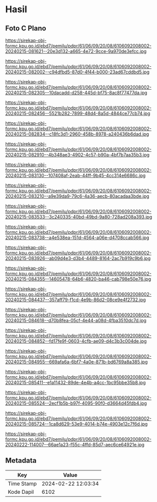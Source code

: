 # Hasil

## Foto C Plano

https://sirekap-obj-formc.kpu.go.id/ebd7/pemilu/pdpr/61/06/09/20/08/6106092008002-20240215-081621--20e3d132-a665-4e72-9cce-9a970de3efcc.jpg

https://sirekap-obj-formc.kpu.go.id/ebd7/pemilu/pdpr/61/06/09/20/08/6106092008002-20240215-082002--c94dfbd5-87d0-4f44-b000-23ad67cddbd5.jpg

https://sirekap-obj-formc.kpu.go.id/ebd7/pemilu/pdpr/61/06/09/20/08/6106092008002-20240215-082305--10dacadd-d258-445d-bf75-8ac8f77477da.jpg

https://sirekap-obj-formc.kpu.go.id/ebd7/pemilu/pdpr/61/06/09/20/08/6106092008002-20240215-082456--5521b282-7899-48d4-8a5d-4844ce77cb74.jpg

https://sirekap-obj-formc.kpu.go.id/ebd7/pemilu/pdpr/61/06/09/20/08/6106092008002-20240215-082834--c18fc3d1-2960-458b-8978-a240436b6dad.jpg

https://sirekap-obj-formc.kpu.go.id/ebd7/pemilu/pdpr/61/06/09/20/08/6106092008002-20240215-082910--4b348ae3-4902-4c57-b90a-4bf7b7aa35b3.jpg

https://sirekap-obj-formc.kpu.go.id/ebd7/pemilu/pdpr/61/06/09/20/08/6106092008002-20240215-083130--107408af-2eab-44ff-9b45-4cc314e6686c.jpg

https://sirekap-obj-formc.kpu.go.id/ebd7/pemilu/pdpr/61/06/09/20/08/6106092008002-20240215-083210--a9e39da9-79c6-4a36-aecb-80acadaa3bde.jpg

https://sirekap-obj-formc.kpu.go.id/ebd7/pemilu/pdpr/61/06/09/20/08/6106092008002-20240215-083533--3c240335-40bd-49bd-9a80-728ad208a393.jpg

https://sirekap-obj-formc.kpu.go.id/ebd7/pemilu/pdpr/61/06/09/20/08/6106092008002-20240215-083738--a4e538ea-151d-4564-a06e-d4708ccab566.jpg

https://sirekap-obj-formc.kpu.go.id/ebd7/pemilu/pdpr/61/06/09/20/08/6106092008002-20240215-083926--ab09d4e3-d3b4-4489-8164-2ac7b919c9b6.jpg

https://sirekap-obj-formc.kpu.go.id/ebd7/pemilu/pdpr/61/06/09/20/08/6106092008002-20240215-084355--14605478-64b6-4820-ba46-cab798e50e76.jpg

https://sirekap-obj-formc.kpu.go.id/ebd7/pemilu/pdpr/61/06/09/20/08/6106092008002-20240215-084437--357aff79-f1cd-4e9b-86d2-08ce9e4f2732.jpg

https://sirekap-obj-formc.kpu.go.id/ebd7/pemilu/pdpr/61/06/09/20/08/6106092008002-20240215-084618--d70b8fea-05cf-4e44-a08d-4fba3510dc7d.jpg

https://sirekap-obj-formc.kpu.go.id/ebd7/pemilu/pdpr/61/06/09/20/08/6106092008002-20240215-084852--fd17fe9f-0603-4cfb-ae09-d4c3b3c004de.jpg

https://sirekap-obj-formc.kpu.go.id/ebd7/pemilu/pdpr/61/06/09/20/08/6106092008002-20240215-084955--669afa6a-6bf7-4a0e-871b-bd6769a8a385.jpg

https://sirekap-obj-formc.kpu.go.id/ebd7/pemilu/pdpr/61/06/09/20/08/6106092008002-20240215-085411--e1a11432-89de-4e4b-a4cc-1bc95bbe35b8.jpg

https://sirekap-obj-formc.kpu.go.id/ebd7/pemilu/pdpr/61/06/09/20/08/6106092008002-20240215-085524--2ecf1b5b-b97f-4095-90f0-d3664d45fdb4.jpg

https://sirekap-obj-formc.kpu.go.id/ebd7/pemilu/pdpr/61/06/09/20/08/6106092008002-20240215-085724--1ca8d629-53e9-4014-b74e-4903e12c7f6d.jpg

https://sirekap-obj-formc.kpu.go.id/ebd7/pemilu/pdpr/61/06/09/20/08/6106092008002-20240222-114007--66ae1a23-f55c-4ffd-85d7-aec6ce64921e.jpg


## Metadata

| Key        | Value               |
| ---------- | ------------------- |
| Time Stamp | 2024-02-22 12:03:34 |
| Kode Dapil | 6102                |



